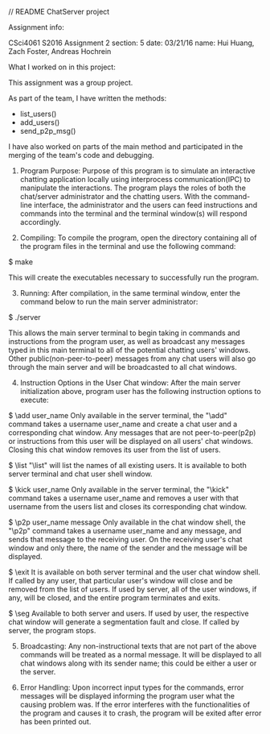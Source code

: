 // README ChatServer project

Assignment info:

CSci4061 S2016 Assignment 2
section: 5
date: 03/21/16
name: Hui Huang, Zach Foster, Andreas Hochrein

What I worked on in this project:

This assignment was a group project.

As part of the team, I have written the methods:
- list_users()
- add_users()
- send_p2p_msg()

I have also worked on parts of the main method and participated in the merging of the team's code and debugging.


1) Program Purpose:
Purpose of this program is to simulate an interactive chatting application locally using interprocess communication(IPC) to manipulate the interactions. The program plays the roles of both the chat/server administrator and the chatting users. With the command-line interface, the administrator and the users can feed instructions and commands into the terminal and the terminal window(s) will respond accordingly.


2) Compiling:
To compile the program, open the directory containing all of the program files in the terminal and use the following command:

$ make

This will create the executables necessary to successfully run the program.


3) Running: 
After compilation, in the same terminal window, enter the command below to run the main server administrator:

$ ./server

This allows the main server terminal to begin taking in commands and instructions from the program user, as well as broadcast any messages typed in this main terminal to all of the potential chatting users' windows. Other public(non-peer-to-peer) messages from any chat users will also go through the main server and will be broadcasted to all chat windows.


4) Instruction Options in the User Chat window:
After the main server initialization above, program user has the following instruction options to execute:

$ \add user_name
Only available in the server terminal, the "\add" command takes a username user_name and create a chat user and a corresponding chat window. Any messages that are not peer-to-peer(p2p) or instructions from this user will be displayed on all users' chat windows. Closing this chat window removes its user from the list of users.

$ \list
"\list" will list the names of all existing users. It is available to both server terminal and chat user shell window.

$ \kick user_name
Only available in the server terminal, the "\kick" command takes a username user_name and removes a user with that username from the users list and closes its corresponding chat window.

$ \p2p user_name message
Only available in the chat window shell, the "\p2p" command takes a username user_name and any message, and sends that message to the receiving user. On the receiving user's chat window and only there, the name of the sender and the message will be displayed.

$ \exit
It is available on both server terminal and the user chat window shell. If called by any user, that particular user's window will close and be removed from the list of users. If used by server, all of the user windows, if any, will be closed, and the entire program terminates and exits.

$ \seg
Available to both server and users. If used by user, the respective chat window will generate a segmentation fault and close. If called by server, the program stops.


5) Broadcasting:
Any non-instructional texts that are not part of the above commands will be treated as a normal message. It will be displayed to all chat windows along with its sender name; this could be either a user or the server.


6) Error Handling:
Upon incorrect input types for the commands, error messages will be displayed informing the program user what the causing problem was. If the error interferes with the functionalities of the program and causes it to crash, the program will be exited after error has been printed out.
